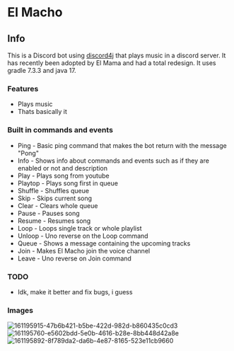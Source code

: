# El Macho
## Info
This is a Discord bot using [discord4j](https://discord4j.com/) that plays music in a discord server. It has recently been adopted by El Mama and had a total redesign.
It uses gradle 7.3.3 and java 17.
### Features
- Plays music
- Thats basically it
### Built in commands and events
- Ping - Basic ping command that makes the bot return with the message "Pong"
- Info - Shows info about commands and events such as if they are enabled or not and description
- Play - Plays song from youtube
- Playtop - Plays song first in queue
- Shuffle - Shuffles queue
- Skip - Skips current song
- Clear - Clears whole queue
- Pause - Pauses song
- Resume - Resumes song
- Loop - Loops single track or whole playlist
- Unloop - Uno reverse on the Loop command
- Queue - Shows a message containing the upcoming tracks
- Join - Makes El Macho join the voice channel
- Leave - Uno reverse on Join command
### TODO
- Idk, make it better and fix bugs, i guess

### Images
![161195915-47b6b421-b5be-422d-982d-b860435c0cd3](https://user-images.githubusercontent.com/51513175/200403810-09f3fb06-3cba-4cfc-80a5-e59b2bc78dca.png)
![161195760-e5602bdd-5e0b-4616-b28e-8bb448d42a8e](https://user-images.githubusercontent.com/51513175/200403815-fcebbb42-b971-41a7-bd3d-4a57c2f263b4.png)
![161195892-8f789da2-da6b-4e87-8165-523e11cb9660](https://user-images.githubusercontent.com/51513175/200403818-38a9a618-a6b1-406c-b246-4689b98417b0.png)
